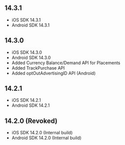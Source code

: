 ## 14.3.1
- iOS SDK 14.3.1
- Android SDK 14.3.1

## 14.3.0
- iOS SDK 14.3.0
- Android SDK 14.3.0
- Added Currency Balance/Demand API for Placements
- Added TrackPurchase API
- Added optOutAdvertisingID API (Android)

## 14.2.1
 - iOS SDK 14.2.1
 - Android SDK 14.2.1

## 14.2.0 (Revoked)
- iOS SDK 14.2.0 (Internal build)
- Android SDK 14.2.0 (Internal build)
